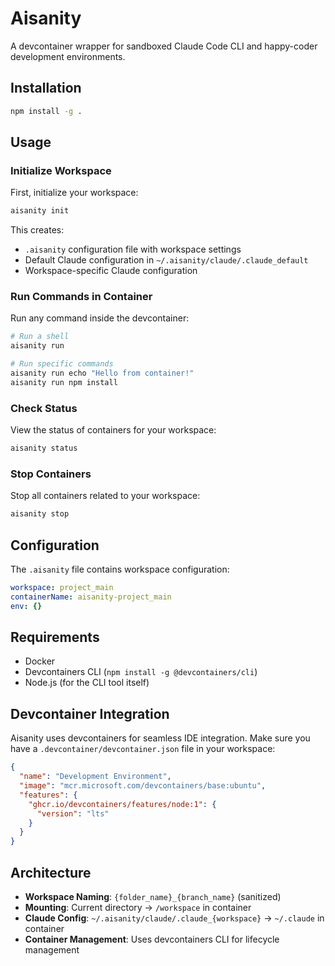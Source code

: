 # Aisanity

A devcontainer wrapper for sandboxed Claude Code CLI and happy-coder development environments.

## Installation

```bash
npm install -g .
```

## Usage

### Initialize Workspace

First, initialize your workspace:

```bash
aisanity init
```

This creates:
- `.aisanity` configuration file with workspace settings
- Default Claude configuration in `~/.aisanity/claude/.claude_default`
- Workspace-specific Claude configuration

### Run Commands in Container

Run any command inside the devcontainer:

```bash
# Run a shell
aisanity run

# Run specific commands
aisanity run echo "Hello from container!"
aisanity run npm install
```

### Check Status

View the status of containers for your workspace:

```bash
aisanity status
```

### Stop Containers

Stop all containers related to your workspace:

```bash
aisanity stop
```

## Configuration

The `.aisanity` file contains workspace configuration:

```yaml
workspace: project_main
containerName: aisanity-project_main
env: {}
```

## Requirements

- Docker
- Devcontainers CLI (`npm install -g @devcontainers/cli`)
- Node.js (for the CLI tool itself)

## Devcontainer Integration

Aisanity uses devcontainers for seamless IDE integration. Make sure you have a `.devcontainer/devcontainer.json` file in your workspace:

```json
{
  "name": "Development Environment",
  "image": "mcr.microsoft.com/devcontainers/base:ubuntu",
  "features": {
    "ghcr.io/devcontainers/features/node:1": {
      "version": "lts"
    }
  }
}
```

## Architecture

- **Workspace Naming**: `{folder_name}_{branch_name}` (sanitized)
- **Mounting**: Current directory → `/workspace` in container
- **Claude Config**: `~/.aisanity/claude/.claude_{workspace}` → `~/.claude` in container
- **Container Management**: Uses devcontainers CLI for lifecycle management